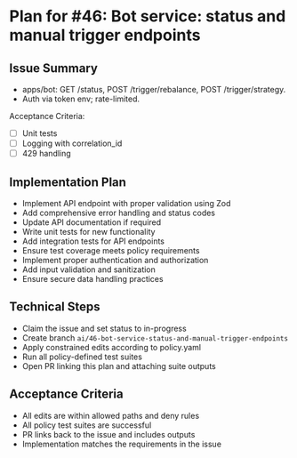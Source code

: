 # Plan for #46: Bot service: status and manual trigger endpoints

## Issue Summary
- apps/bot: GET /status, POST /trigger/rebalance, POST /trigger/strategy.
- Auth via token env; rate-limited.

Acceptance Criteria:
- [ ] Unit tests
- [ ] Logging with correlation_id
- [ ] 429 handling

## Implementation Plan
- Implement API endpoint with proper validation using Zod
- Add comprehensive error handling and status codes
- Update API documentation if required
- Write unit tests for new functionality
- Add integration tests for API endpoints
- Ensure test coverage meets policy requirements
- Implement proper authentication and authorization
- Add input validation and sanitization
- Ensure secure data handling practices

## Technical Steps
- Claim the issue and set status to in-progress
- Create branch `ai/46-bot-service-status-and-manual-trigger-endpoints`
- Apply constrained edits according to policy.yaml
- Run all policy-defined test suites
- Open PR linking this plan and attaching suite outputs

## Acceptance Criteria
- All edits are within allowed paths and deny rules
- All policy test suites are successful
- PR links back to the issue and includes outputs
- Implementation matches the requirements in the issue